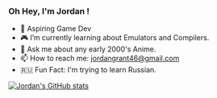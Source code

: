 ### Oh Hey, I'm Jordan !
- :space_invader: Aspiring Game Dev
- :video_game:  I’m currently learning about Emulators and Compilers.
- 💬  Ask me about any early 2000's Anime.
- 📫  How to reach me: jordangrant46@gmail.com
- :ru:  Fun Fact: I'm trying to learn Russian.

[![Jordan's GitHub stats](https://github-readme-stats.vercel.app/api?username=TcgVanguardTroll&theme=cobalt)](https://github.com/anuraghazra/github-readme-stats)


<!--
**TcgVanguardTroll/TcgVanguardTroll** is a ✨ _special_ ✨ repository because its `README.md` (this file) appears on your GitHub profile.

Here are some ideas to get you started:

- 🔭 I’m currently working on ...
- 🌱 I’m currently learning ...
- 👯 I’m looking to collaborate on ...
- 🤔 I’m looking for help with ...
- 💬 Ask me about ...
- 📫 How to reach me: ...
- 😄 Pronouns: ...
- ⚡ Fun fact: ...
-->

